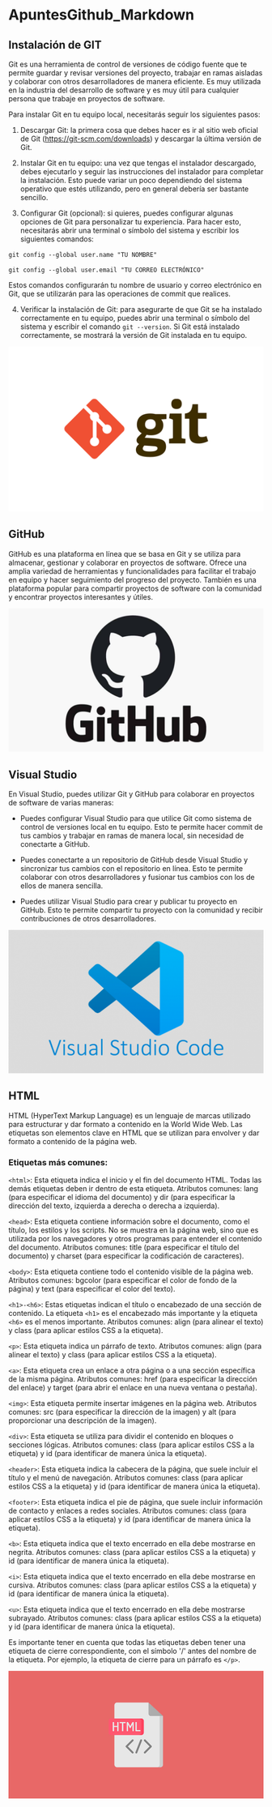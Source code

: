 # ApuntesGithub_Markdown

## Instalación de GIT

Git es una herramienta de control de versiones de código fuente que te permite guardar y revisar versiones del proyecto, trabajar en ramas aisladas y colaborar con otros desarrolladores de manera eficiente. Es muy utilizada en la industria del desarrollo de software y es muy útil para cualquier persona que trabaje en proyectos de software.

Para instalar Git en tu equipo local, necesitarás seguir los siguientes pasos:

1. Descargar Git: la primera cosa que debes hacer es ir al sitio web oficial de Git (https://git-scm.com/downloads) y descargar la última versión de Git.

2. Instalar Git en tu equipo: una vez que tengas el instalador descargado, debes ejecutarlo y seguir las instrucciones del instalador para completar la instalación. Esto puede variar un poco dependiendo del sistema operativo que estés utilizando, pero en general debería ser bastante sencillo.

3. Configurar Git (opcional): si quieres, puedes configurar algunas opciones de Git para personalizar tu experiencia. Para hacer esto, necesitarás abrir una terminal o símbolo del sistema y escribir los siguientes comandos:

```
git config --global user.name "TU NOMBRE"
```

```
git config --global user.email "TU CORREO ELECTRÓNICO"
```

Estos comandos configurarán tu nombre de usuario y correo electrónico en Git, que se utilizarán para las operaciones de commit que realices.

4. Verificar la instalación de Git: para asegurarte de que Git se ha instalado correctamente en tu equipo, puedes abrir una terminal o símbolo del sistema y escribir el comando ``git --version``. Si Git está instalado correctamente, se mostrará la versión de Git instalada en tu equipo.

![git](git.png) 

## GitHub

GitHub es una plataforma en línea que se basa en Git y se utiliza para almacenar, gestionar y colaborar en proyectos de software. Ofrece una amplia variedad de herramientas y funcionalidades para facilitar el trabajo en equipo y hacer seguimiento del progreso del proyecto. También es una plataforma popular para compartir proyectos de software con la comunidad y encontrar proyectos interesantes y útiles.

![github](github.jpeg) 

## Visual Studio

En Visual Studio, puedes utilizar Git y GitHub para colaborar en proyectos de software de varias maneras:

- Puedes configurar Visual Studio para que utilice Git como sistema de control de versiones local en tu equipo. Esto te permite hacer commit de tus cambios y trabajar en ramas de manera local, sin necesidad de conectarte a GitHub.

- Puedes conectarte a un repositorio de GitHub desde Visual Studio y sincronizar tus cambios con el repositorio en línea. Esto te permite colaborar con otros desarrolladores y fusionar tus cambios con los de ellos de manera sencilla.

- Puedes utilizar Visual Studio para crear y publicar tu proyecto en GitHub. Esto te permite compartir tu proyecto con la comunidad y recibir contribuciones de otros desarrolladores.

![visua](visual.png)

## HTML

HTML (HyperText Markup Language) es un lenguaje de marcas utilizado para estructurar y dar formato a contenido en la World Wide Web. Las etiquetas son elementos clave en HTML que se utilizan para envolver y dar formato a contenido de la página web.

### Etiquetas más comunes: 

``<html>``: Esta etiqueta indica el inicio y el fin del documento HTML. Todas las demás etiquetas deben ir dentro de esta etiqueta. Atributos comunes: lang (para especificar el idioma del documento) y dir (para especificar la dirección del texto, izquierda a derecha o derecha a izquierda).

``<head>``: Esta etiqueta contiene información sobre el documento, como el título, los estilos y los scripts. No se muestra en la página web, sino que es utilizada por los navegadores y otros programas para entender el contenido del documento. Atributos comunes: title (para especificar el título del documento) y charset (para especificar la codificación de caracteres).

``<body>``: Esta etiqueta contiene todo el contenido visible de la página web. Atributos comunes: bgcolor (para especificar el color de fondo de la página) y text (para especificar el color del texto).

``<h1>-<h6>``: Estas etiquetas indican el título o encabezado de una sección de contenido. La etiqueta ``<h1>`` es el encabezado más importante y la etiqueta ``<h6>`` es el menos importante. Atributos comunes: align (para alinear el texto) y class (para aplicar estilos CSS a la etiqueta).

``<p>``: Esta etiqueta indica un párrafo de texto. Atributos comunes: align (para alinear el texto) y class (para aplicar estilos CSS a la etiqueta).

``<a>``: Esta etiqueta crea un enlace a otra página o a una sección específica de la misma página. Atributos comunes: href (para especificar la dirección del enlace) y target (para abrir el enlace en una nueva ventana o pestaña).

``<img>``: Esta etiqueta permite insertar imágenes en la página web. Atributos comunes: src (para especificar la dirección de la imagen) y alt (para proporcionar una descripción de la imagen).

``<div>``: Esta etiqueta se utiliza para dividir el contenido en bloques o secciones lógicas. Atributos comunes: class (para aplicar estilos CSS a la etiqueta) y id (para identificar de manera única la etiqueta).

``<header>``: Esta etiqueta indica la cabecera de la página, que suele incluir el título y el menú de navegación. Atributos comunes: class (para aplicar estilos CSS a la etiqueta) y id (para identificar de manera única la etiqueta).

``<footer>``: Esta etiqueta indica el pie de página, que suele incluir información de contacto y enlaces a redes sociales. Atributos comunes: class (para aplicar estilos CSS a la etiqueta) y id (para identificar de manera única la etiqueta).

``<b>``: Esta etiqueta indica que el texto encerrado en ella debe mostrarse en negrita. Atributos comunes: class (para aplicar estilos CSS a la etiqueta) y id (para identificar de manera única la etiqueta).

``<i>``: Esta etiqueta indica que el texto encerrado en ella debe mostrarse en cursiva. Atributos comunes: class (para aplicar estilos CSS a la etiqueta) y id (para identificar de manera única la etiqueta).

``<u>``: Esta etiqueta indica que el texto encerrado en ella debe mostrarse subrayado. Atributos comunes: class (para aplicar estilos CSS a la etiqueta) y id (para identificar de manera única la etiqueta).

Es importante tener en cuenta que todas las etiquetas deben tener una etiqueta de cierre correspondiente, con el símbolo '/' antes del nombre de la etiqueta. Por ejemplo, la etiqueta de cierre para un párrafo es ``</p>``.

![html](html.jpg)
